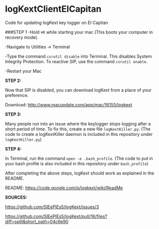 # logKextClientElCapitan
Code for updating logKext key logger on El Capitan

###STEP 1
-Hold `⌘R` while starting your mac (This boots your computer in recovery mode).

-Navigate to Utilities → Terminal

-Type the command `csrutil disable` into Terminal. This disables System Integrity Protection. To reactive SIP, use the command `csrutil enable`.

-Restart your Mac

<b>STEP 2:</b>

Now that SIP is disabled, you can download logKext from a place of your preference.

Download:
http://www.macupdate.com/app/mac/16155/logkext

<b>STEP 3:</b>

Many people run into an issue where the keylogger stops logging after a short period of time.  To fix this, create a new file `logKextKiller.py`. (The code to create a logKextKiller daemon is included in this repository under `logKextKiller.py`)

<b>STEP 4:</b>

In Terminal, run the command `open -e .bash_profile`.  (The code to put in your bash profile is also included in this repository under `bash_profile`)

After completing the above steps, logKext should work as explained in the README.

README:
https://code.google.com/p/logkext/wiki/ReadMe

<b>SOURCES:</b>

https://github.com/SlEePlEs5/logKext/issues/3

https://github.com/SlEePlEs5/logKext/pull/16/files?diff=split&short_path=04c6e90
